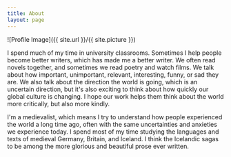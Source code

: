 ```yaml
---
title: About
layout: page
---
```

![Profile Image]({{ site.url }}/{{ site.picture }})

I spend much of my time in university classrooms. Sometimes I help people become better writers, which has made me a better writer. We often read novels together, and sometimes we read poetry and watch films. We talk about how important, unimportant, relevant, interesting, funny, or sad they are. We also talk about the direction the world is going, which is an uncertain direction, but it's also exciting to think about how quickly our global culture is changing. I hope our work helps them think about the world more critically, but also more kindly. 

I'm a medievalist, which means I try to understand how people experienced the world a long time ago, often with the same uncertainties and anxieties we experience today. I spend most of my time studying the languages and texts of medieval Germany, Britain, and Iceland. I think the Icelandic sagas to be among the more glorious and beautiful prose ever written. 



 
